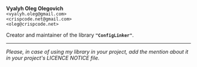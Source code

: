 **Vyalyh Oleg Olegovich**  
`<vyalyh.oleg@gmail.com>`  
`<crispcode.net@gmail.com>`  
`<oleg@crispcode.net>`

Creator and maintainer of the library **`"ConfigLinker"`**.

---

*Please, in case of using my library in your project, add the mention about it in your project's LICENCE NOTICE file.*
